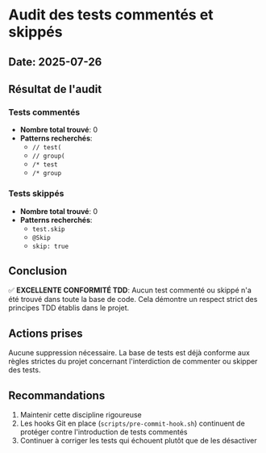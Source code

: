 # Audit des tests commentés et skippés

## Date: 2025-07-26

## Résultat de l'audit

### Tests commentés
- **Nombre total trouvé**: 0
- **Patterns recherchés**:
  - `// test(`
  - `// group(`
  - `/* test`
  - `/* group`

### Tests skippés
- **Nombre total trouvé**: 0
- **Patterns recherchés**:
  - `test.skip`
  - `@Skip`
  - `skip: true`

## Conclusion

✅ **EXCELLENTE CONFORMITÉ TDD**: Aucun test commenté ou skippé n'a été trouvé dans toute la base de code. Cela démontre un respect strict des principes TDD établis dans le projet.

## Actions prises

Aucune suppression nécessaire. La base de tests est déjà conforme aux règles strictes du projet concernant l'interdiction de commenter ou skipper des tests.

## Recommandations

1. Maintenir cette discipline rigoureuse
2. Les hooks Git en place (`scripts/pre-commit-hook.sh`) continuent de protéger contre l'introduction de tests commentés
3. Continuer à corriger les tests qui échouent plutôt que de les désactiver